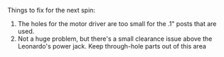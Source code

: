 Things to fix for the next spin:

   1. The holes for the motor driver are too small for the .1" posts that are used.
   2. Not a huge problem, but there's a small clearance issue above the Leonardo's
      power jack. Keep through-hole parts out of this area

